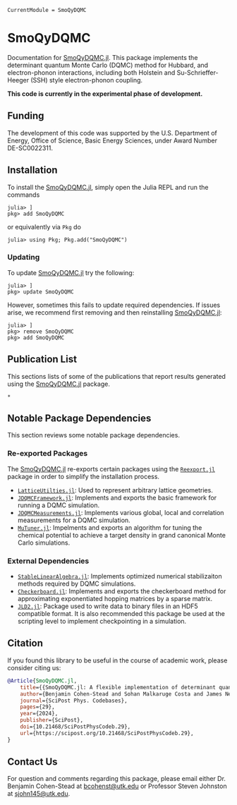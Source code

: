 ```@meta
CurrentModule = SmoQyDQMC
```

# SmoQyDQMC

Documentation for [SmoQyDQMC.jl](https://github.com/SmoQySuite/SmoQyDQMC.jl).
This package implements the determinant quantum Monte Carlo (DQMC) method for Hubbard,
and electron-phonon interactions, including both Holstein and Su-Schrieffer-Heeger (SSH) style
electron-phonon coupling.

**This code is currently in the experimental phase of development.**

## Funding

The development of this code was supported by the U.S. Department of Energy, Office of Science, Basic Energy Sciences,
under Award Number DE-SC0022311.

## Installation

To install the [SmoQyDQMC.jl](https://github.com/SmoQySuite/SmoQyDQMC.jl),
simply open the Julia REPL and run the commands
```
julia> ]
pkg> add SmoQyDQMC
```
or equivalently via `Pkg` do
```
julia> using Pkg; Pkg.add("SmoQyDQMC")
```

### Updating

To update [SmoQyDQMC.jl](https://github.com/SmoQySuite/SmoQyDQMC.jl) try the following:
```
julia> ]
pkg> update SmoQyDQMC
```
However, sometimes this fails to update required dependencies.
If issues arise, we recommend first removing and then reinstalling [SmoQyDQMC.jl](https://github.com/SmoQySuite/SmoQyDQMC.jl):
```
julia> ]
pkg> remove SmoQyDQMC
pkg> add SmoQyDQMC
```

## Publication List

This sections lists of some of the publications that report results generated
using the [SmoQyDQMC.jl](https://github.com/SmoQySuite/SmoQyDQMC.jl) package.

```@bibliography
*
```

## Notable Package Dependencies

This section reviews some notable package dependencies.

### Re-exported Packages

The [SmoQyDQMC.jl](https://github.com/SmoQySuite/SmoQyDQMC.jl) re-exports certain packages using
the [`Reexport.jl`](https://github.com/simonster/Reexport.jl.git) package in order to simplify the installation process.

- [`LatticeUtilties.jl`](https://github.com/SmoQySuite/LatticeUtilities.jl.git): Used to represent arbitrary lattice geometries.
- [`JDQMCFramework.jl`](https://github.com/SmoQySuite/JDQMCFramework.jl.git): Implements and exports the basic framework for running a DQMC simulation.
- [`JDQMCMeasurements.jl`](https://github.com/SmoQySuite/JDQMCMeasurements.jl.git): Implements various global, local and correlation measurements for a DQMC simulation.
- [`MuTuner.jl`](https://github.com/cohensbw/MuTuner.jl.git): Impelments and exports an algorithm for tuning the chemical potential to achieve a target density in grand canonical Monte Carlo simulations.

### External Dependencies

- [`StableLinearAlgebra.jl`](https://github.com/SmoQySuite/StableLinearAlgebra.jl.git): Implements optimized numerical stabilizaiton methods required by DQMC simulations.
- [`Checkerboard.jl`](https://github.com/SmoQySuite/Checkerboard.jl.git): Implements and exports the checkerboard method for approximating exponentiated hopping matrices by a sparse matrix.
- [`JLD2.jl`](https://github.com/JuliaIO/JLD2.jl.git): Package used to write data to binary files in an HDF5 compatible format. It is also recommended this package be used at the scripting level to implement checkpointing in a simulation.

## Citation

If you found this library to be useful in the course of academic work, please consider citing us:

```bibtex
@Article{SmoQyDQMC.jl,
	title={{SmoQyDQMC.jl: A flexible implementation of determinant quantum Monte Carlo for Hubbard and electron-phonon interactions}},
	author={Benjamin Cohen-Stead and Sohan Malkaruge Costa and James Neuhaus and Andy Tanjaroon Ly and Yutan Zhang and Richard Scalettar and Kipton Barros and Steven Johnston},
	journal={SciPost Phys. Codebases},
	pages={29},
	year={2024},
	publisher={SciPost},
	doi={10.21468/SciPostPhysCodeb.29},
	url={https://scipost.org/10.21468/SciPostPhysCodeb.29},
}
```

## Contact Us

For question and comments regarding this package, please email either Dr. Benjamin Cohen-Stead at [bcohenst@utk.edu](mailto:bcohenst@utk.edu) or Professor Steven Johnston at [sjohn145@utk.edu](mailto:sjohn145@utk.edu).